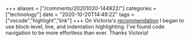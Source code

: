 +++
aliases = ["/comments/20201020-144922/"]
categories = ["technology"]
date = "2020-10-20T14:49:22"
tags = ["vscode","highlight","link"]
+++
On Victoria's [recommendation](https://victoria.dev/blog/technical-ergonomics-for-the-efficient-developer/) I began to use block-level, line, and indentation highlighting. I've found code navigation to be more effortless than ever. Thanks Victoria!

